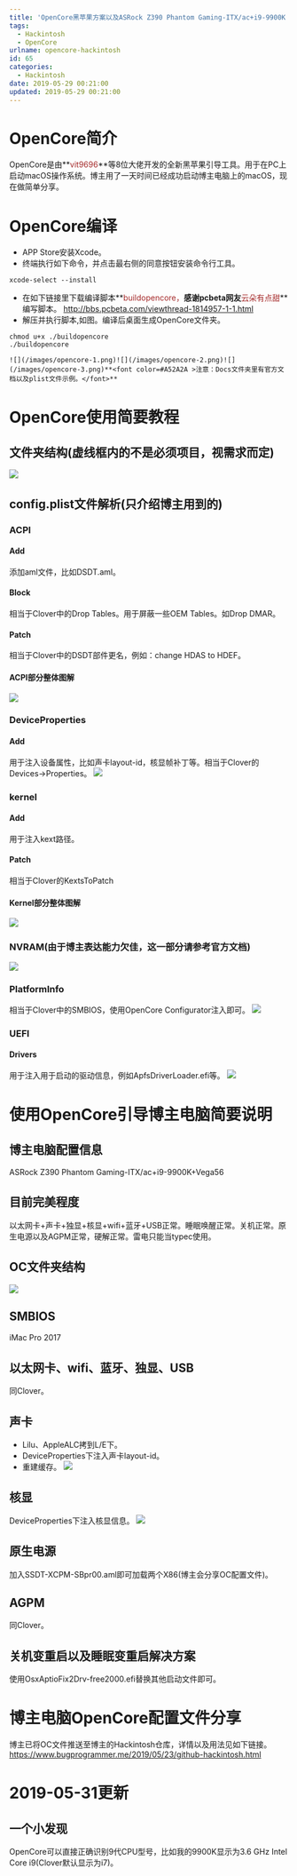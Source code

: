 ```yaml
---
title: 'OpenCore黑苹果方案以及ASRock Z390 Phantom Gaming-ITX/ac+i9-9900K OpenCore配置文件分享'
tags:
  - Hackintosh
  - OpenCore
urlname: opencore-hackintosh
id: 65
categories:
  - Hackintosh
date: 2019-05-29 00:21:00
updated: 2019-05-29 00:21:00
---
```


# OpenCore简介
OpenCore是由**<font color=#A52A2A >vit9696</font>**等8位大佬开发的全新黑苹果引导工具。用于在PC上启动macOS操作系统。博主用了一天时间已经成功启动博主电脑上的macOS，现在做简单分享。<!--more-->

# OpenCore编译
* APP Store安装Xcode。
* 终端执行如下命令，并点击最右侧的同意按钮安装命令行工具。
```
xcode-select --install
```
* 在如下链接里下载编译脚本**<font color=#A52A2A >buildopencore，</font>**感谢pcbeta网友**<font color=#A52A2A >云朵有点甜</font>**编写脚本。
http://bbs.pcbeta.com/viewthread-1814957-1-1.html
* 解压并执行脚本,如图。编译后桌面生成OpenCore文件夹。
```
chmod u+x ./buildopencore
./buildopencore
```
    ![](/images/opencore-1.png)![](/images/opencore-2.png)![](/images/opencore-3.png)**<font color=#A52A2A >注意：Docs文件夹里有官方文档以及plist文件示例。</font>**
    
# OpenCore使用简要教程
## 文件夹结构(虚线框内的不是必须项目，视需求而定)
![](/images/opencore-4.png)
## config.plist文件解析(只介绍博主用到的)
### ACPI
#### Add
添加aml文件，比如DSDT.aml。
#### Block
相当于Clover中的Drop Tables。用于屏蔽一些OEM Tables。如Drop DMAR。
#### Patch
相当于Clover中的DSDT部件更名，例如：change HDAS to HDEF。
#### ACPI部分整体图解
![](/images/opencore-5.png)

### DeviceProperties
#### Add
用于注入设备属性，比如声卡layout-id，核显帧补丁等。相当于Clover的Devices->Properties。
![](/images/opencore-6.png)

### kernel
#### Add
用于注入kext路径。
#### Patch
相当于Clover的KextsToPatch
#### Kernel部分整体图解
![](/images/opencore-7.png)
### NVRAM(由于博主表达能力欠佳，这一部分请参考官方文档)
![](/images/opencore-8.png)
### PlatformInfo
相当于Clover中的SMBIOS，使用OpenCore Configurator注入即可。
![](/images/opencore-9.png)
### UEFI
#### Drivers
用于注入用于启动的驱动信息，例如ApfsDriverLoader.efi等。
![](/images/opencore-10.png)

# 使用OpenCore引导博主电脑简要说明
## 博主电脑配置信息
ASRock Z390 Phantom Gaming-ITX/ac+i9-9900K+Vega56
## 目前完美程度
以太网卡+声卡+独显+核显+wifi+蓝牙+USB正常。睡眠唤醒正常。关机正常。原生电源以及AGPM正常，硬解正常。雷电只能当typec使用。
## OC文件夹结构
![](/images/opencore-11.png)
## SMBIOS
iMac Pro 2017
## 以太网卡、wifi、蓝牙、独显、USB
同Clover。
## 声卡
* Lilu、AppleALC拷到L/E下。
* DeviceProperties下注入声卡layout-id。
* 重建缓存。
![](/images/opencore-12.png)

## 核显
DeviceProperties下注入核显信息。
![](/images/opencore-13.png)

## 原生电源
加入SSDT-XCPM-SBpr00.aml即可加载两个X86(博主会分享OC配置文件)。

## AGPM
同Clover。

## 关机变重启以及睡眠变重启解决方案
使用OsxAptioFix2Drv-free2000.efi替换其他启动文件即可。

# 博主电脑OpenCore配置文件分享
博主已将OC文件推送至博主的Hackintosh仓库，详情以及用法见如下链接。
https://www.bugprogrammer.me/2019/05/23/github-hackintosh.html

# 2019-05-31更新
## 一个小发现
OpenCore可以直接正确识别9代CPU型号，比如我的9900K显示为3.6 GHz Intel Core i9(Clover默认显示为i7)。